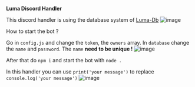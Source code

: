 **Luma Discord Handler**

This discord handler is using the database system of [Luma-Db](https://www.npmjs.com/package/luma-db)
![image](https://user-images.githubusercontent.com/71186872/148830135-10d1f4c5-9d9c-4b49-8256-a538506c0d38.png)


How to start the bot ?

Go in `config.js` and change the `token`, the `owners` array.
In `database` change the `name` and `password`. The `name` **need to be unique !**
![image](https://user-images.githubusercontent.com/71186872/148830053-2f4a3c50-8c4d-4963-9587-b6d2bfd8b86c.png)

After that do `npm i` and start the bot with `node .`

In this handler you can use `print('your message')` to replace `console.log('your message')`
![image](https://user-images.githubusercontent.com/71186872/148829987-15e8cc36-8f16-4096-b318-cd3a29256ca3.png)
